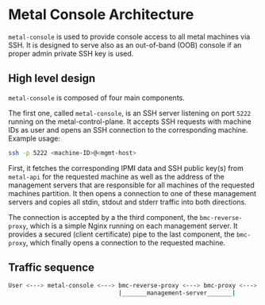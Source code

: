 # Metal Console Architecture

`metal-console` is used to provide console access to all metal machines via SSH.
It is designed to serve also as an out-of-band (OOB) console if an proper admin private SSH key is used.

## High level design

`metal-console` is composed of four main components.

The first one, called `metal-console`, is an SSH server listening on port `5222` running on the metal-control-plane.
It accepts SSH requests with machine IDs as user and opens an SSH connection to the corresponding machine.
Example usage:

```bash
ssh -p 5222 <machine-ID>@<mgmt-host>
```

First, it fetches the corresponding IPMI data and SSH public key(s) from `metal-api` for the requested machine as well as the address of the management servers that are responsible for all machines of the requested machines partition. It then opens a connection to one of these management servers and copies all stdin, stdout and stderr traffic into both directions.

The connection is accepted by a the third component, the `bmc-reverse-proxy`, which is a simple Nginx running on each management server. It provides a secured (client certificate) pipe to the last component, the `bmc-proxy`, which finally opens a connection to the requested machine.

## Traffic sequence

```bash
User <---> metal-console <---> bmc-reverse-proxy <---> bmc-proxy <---> machine
                               |_______management-server_______|
```
